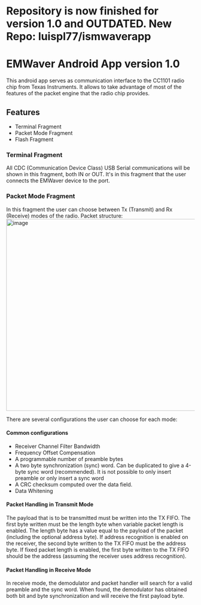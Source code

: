 # Repository is now finished for version 1.0 and OUTDATED. New Repo: luispl77/ismwaverapp


# EMWaver Android App version 1.0
This android app serves as communication interface to the CC1101 radio chip from Texas Instruments. 
It allows to take advantage of most of the features of the packet engine that the radio chip provides.

## Features
- Terminal Fragment
- Packet Mode Fragment
- Flash Fragment

### Terminal Fragment
All CDC (Communication Device Class) USB Serial communications will be shown in this fragment, both IN or OUT.
It's in this fragment that the user connects the EMWaver device to the port.

### Packet Mode Fragment
In this fragment the user can choose between Tx (Transmit) and Rx (Receive) modes of the radio.
Packet structure:
<img width="512" alt="image" src="https://github.com/luispl77/emwaverapp10/assets/81360502/6e1c6eef-08fa-4add-8e6f-4c9a68c90611">

There are several configurations the user can choose for each mode:
#### Common configurations
- Receiver Channel Filter Bandwidth
- Frequency Offset Compensation
- A programmable number of preamble bytes
- A two byte synchronization (sync) word. Can be duplicated to give a 4-byte sync word (recommended). It is not possible to only insert preamble or only insert a sync word
- A CRC checksum computed over the data field.
- Data Whitening

#### Packet Handling in Transmit Mode
The payload that is to be transmitted must be written into the TX FIFO.
The first byte written must be the length byte when variable packet length is enabled.
The length byte has a value equal to the payload of the packet (including the optional address byte).
If address recognition is enabled on the receiver, the second byte written to the TX FIFO must be the address byte.
If fixed packet length is enabled, the first byte written to the TX FIFO should be the address (assuming the receiver uses address recognition).

#### Packet Handling in Receive Mode
In receive mode, the demodulator and packet handler will search for a valid preamble and the sync word.
When found, the demodulator has obtained both bit and byte synchronization and will receive the first payload byte.
